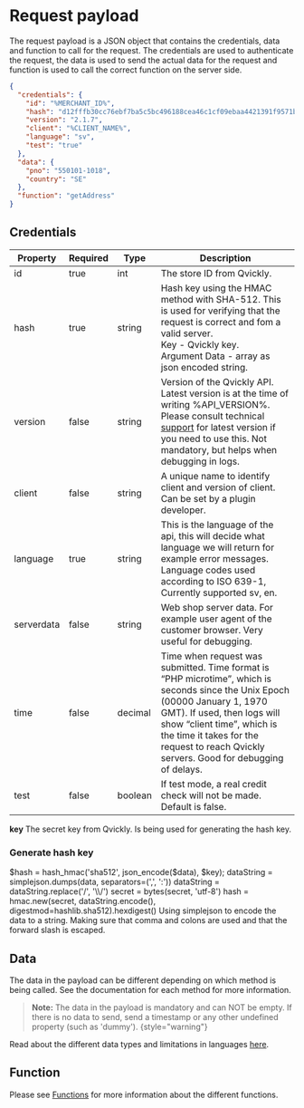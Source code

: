 # Request payload

The request payload is a JSON object that contains the credentials, data and function to call for the request. The credentials are used to authenticate the request, the data is used to send the actual data for the request and function is used to call the correct function on the server side.

```json
{
  "credentials": {
    "id": "%MERCHANT_ID%",
    "hash": "d12fffb30cc76ebf7ba5c5bc496188cea46c1cf09ebaa4421391f9571bd4df6920223222e87b6bf0dcb7fa8867410851e148f84f9dec6d94b1fddf9f66dc1307",
    "version": "2.1.7",
    "client": "%CLIENT_NAME%",
    "language": "sv",
    "test": "true"
  },
  "data": {
    "pno": "550101-1018",
    "country": "SE"
  },
  "function": "getAddress"
}
```

## Credentials

| Property   | Required | Type    | Description                                                                                                                                                                                                                                                                        |
|------------|----------|---------|------------------------------------------------------------------------------------------------------------------------------------------------------------------------------------------------------------------------------------------------------------------------------------|
| id         | true     | int     | The store ID from Qvickly.                                                                                                                                                                                                                                                         |
| hash       | true     | string  | Hash key using the HMAC method with SHA-512. This is used for verifying that the request is correct and fom a valid server. <br/>Key - Qvickly key.<br/>Argument Data - array as json encoded string.                                                                              |
| version    | false    | string  | Version of the Qvickly API. Latest version is at the time of writing %API_VERSION%. Please consult technical [support](mailto:%DEVELOPER_MAIL_ADDRESS%) for latest version if you need to use this. Not mandatory, but helps when debugging in logs.                               |
| client     | false    | string  | A unique name to identify client and version of client. Can be set by a plugin developer.                                                                                                                                                                                          |
| language   | true     | string  | This is the language of the api, this will decide what language we will return for example error messages. Language codes used according to ISO 639-1, Currently supported sv, en.                                                                                                 |
| serverdata | false    | string  | Web shop server data. For example user agent of the customer browser. Very useful for debugging.                                                                                                                                                                                   |
| time       | false    | decimal | Time when request was submitted. Time format is “PHP microtime”, which is seconds since the Unix Epoch (00000 January 1, 1970 GMT). If used, then logs will show “client time”, which is the time it takes for the request to reach Qvickly servers. Good for debugging of delays. |
| test       | false    | boolean | If test mode, a real credit check will not be made. Default is false.                                                                                                                                                                                                              |

**key** The secret key from Qvickly. Is being used for generating the hash key.

### Generate hash key
<tabs>
  <tab title="%code-php%">
    <code-block lang="php">
      $hash = hash_hmac('sha512', json_encode($data), $key);
    </code-block>
  </tab>

  <tab title="%code-python%">
    <code-block lang="python">
      dataString = simplejson.dumps(data, separators=(',', ':'))
      dataString = dataString.replace('/', '\\/')
      secret = bytes(secret, 'utf-8')
      hash = hmac.new(secret, dataString.encode(), digestmod=hashlib.sha512).hexdigest()
    </code-block>
    <note>
        Using simplejson to encode the data to a string. Making sure that comma and colons are used and that the forward slash is escaped.
    </note>
  </tab>

</tabs>

## Data
The data in the payload can be different depending on which method is being called. See the documentation for each method for more information.

> **Note:** The data in the payload is mandatory and can NOT be empty. If there is no data to send, send a timestamp or any other undefined property (such as 'dummy').
> {style="warning"}

Read about the different data types and limitations in languages [here](Data-types.md).

## Function
Please see [Functions](Functions.md) for more information about the different functions.





